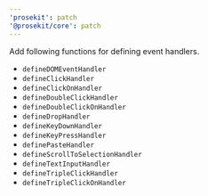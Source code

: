 ```yaml
---
'prosekit': patch
'@prosekit/core': patch
---
```


Add following functions for defining event handlers.

- `defineDOMEventHandler`
- `defineClickHandler`
- `defineClickOnHandler`
- `defineDoubleClickHandler`
- `defineDoubleClickOnHandler`
- `defineDropHandler`
- `defineKeyDownHandler`
- `defineKeyPressHandler`
- `definePasteHandler`
- `defineScrollToSelectionHandler`
- `defineTextInputHandler`
- `defineTripleClickHandler`
- `defineTripleClickOnHandler`
